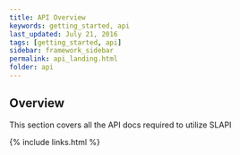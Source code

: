 ```yaml
---
title: API Overview
keywords: getting_started, api
last_updated: July 21, 2016
tags: [getting_started, api]
sidebar: framework_sidebar
permalink: api_landing.html
folder: api
---
```


## Overview

This section covers all the API docs required to utilize SLAPI

{% include links.html %}
